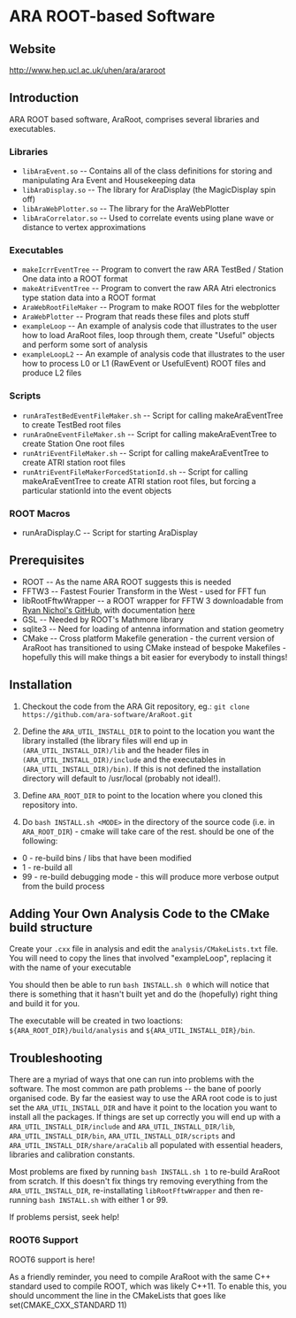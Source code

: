 # ARA ROOT-based  Software

## Website
http://www.hep.ucl.ac.uk/uhen/ara/araroot

## Introduction
ARA ROOT based software, AraRoot, comprises several libraries and executables.

### Libraries
* `libAraEvent.so`  -- Contains all of the class definitions for storing and manipulating Ara Event and Housekeeping data
* `libAraDisplay.so` -- The library for AraDisplay (the MagicDisplay spin off)
* `libAraWebPlotter.so` -- The library for the AraWebPlotter
* `libAraCorrelator.so` -- Used to correlate events using plane wave or distance to vertex approximations		    

### Executables
* `makeIcrrEventTree` -- Program to convert the raw ARA TestBed / Station One data into a ROOT format
*  `makeAtriEventTree` -- Program to convert the raw ARA Atri electronics type station data into a ROOT format
*  `AraWebRootFileMaker` -- Program to make ROOT files for the webplotter
*  `AraWebPlotter` -- Program that reads these files and plots stuff
*  `exampleLoop` -- An example of analysis code that illustrates to the user how to load AraRoot files, loop through them, create "Useful" objects and perform some sort of analysis
*  `exampleLoopL2` -- An example of analysis code that illustrates to the user how to process L0 or L1 (RawEvent or UsefulEvent) ROOT files and produce L2 files

### Scripts
*  `runAraTestBedEventFileMaker.sh` -- Script for calling makeAraEventTree to create TestBed root files
*  `runAraOneEventFileMaker.sh` -- Script for calling makeAraEventTree to create Station One root files
*  `runAtriEventFileMaker.sh` -- Script for calling makeAraEventTree to create ATRI station root files
* `runAtriEventFileMakerForcedStationId.sh` -- Script for calling makeAraEventTree to create ATRI station root files, but forcing a particular stationId into the event objects

### ROOT Macros
* runAraDisplay.C -- Script for starting AraDisplay


## Prerequisites
* ROOT -- As the name ARA ROOT suggests this is needed
* FFTW3 -- Fastest Fourier Transform in the West - used for FFT fun
* libRootFftwWrapper -- a ROOT wrapper for FFTW 3 downloadable from [Ryan Nichol's GitHub](https://github.com/nichol77/libRootFftwWrapper), with documentation [here](http://www.hep.ucl.ac.uk/uhen/libRootFftwWrapper/)
* GSL -- Needed by ROOT's Mathmore library
* sqlite3 -- Need for loading of antenna information and station geometry
* CMake -- Cross platform Makefile generation - the current version of AraRoot has transitioned to using CMake instead of bespoke Makefiles - hopefully this will make things a bit easier for everybody to install things!

## Installation
1. Checkout the code from the ARA Git repository, eg.: `git clone https://github.com/ara-software/AraRoot.git`

2. Define the `ARA_UTIL_INSTALL_DIR` to point to the location you want the library installed (the library files will end up in `(ARA_UTIL_INSTALL_DIR)/lib` and the header files in `(ARA_UTIL_INSTALL_DIR)/include` and the executables in `(ARA_UTIL_INSTALL_DIR)/bin)`. If this is not defined the installation directory will default to /usr/local (probably not ideal!).

3. Define `ARA_ROOT_DIR` to point to the location where you cloned this repository into.

4. Do `bash INSTALL.sh <MODE>` in the directory of the source code (i.e. in `ARA_ROOT_DIR`) - cmake will take care of the rest. <MODE> should be one of the following:
  - 0 - re-build bins / libs that have been modified
  - 1 - re-build all
  - 99 - re-build debugging mode - this will produce more verbose output from the build process

## Adding Your Own Analysis Code to the CMake build structure
Create your `.cxx` file in analysis and edit the `analysis/CMakeLists.txt` file. You will need to copy the lines that involved "exampleLoop", replacing it with the name of your executable

You should then be able to run `bash INSTALL.sh 0` which will notice that there is something that it hasn't built yet and do the (hopefully) right thing and build it for you.

The executable will be created in two loactions: `${ARA_ROOT_DIR}/build/analysis` and `${ARA_UTIL_INSTALL_DIR}/bin`.


## Troubleshooting
There are a myriad of ways that one can run into problems with the software. The most common are path problems -- the bane of poorly organised code. By far the easiest way to use the ARA root code is to just set the `ARA_UTIL_INSTALL_DIR` and have it point to the location you want to install all the packages. If things are set up correctly you will end up with a `ARA_UTIL_INSTALL_DIR/include` and `ARA_UTIL_INSTALL_DIR/lib`, `ARA_UTIL_INSTALL_DIR/bin`, `ARA_UTIL_INSTALL_DIR/scripts` and `ARA_UTIL_INSTALL_DIR/share/araCalib` all populated with essential headers, libraries and calibration constants. 

Most problems are fixed by running `bash INSTALL.sh 1` to re-build AraRoot from scratch. If this doesn't fix things try removing everything from the `ARA_UTIL_INSTALL_DIR`, re-installating `libRootFftwWrapper` and then re-running `bash INSTALL.sh` with either 1 or 99.

If problems persist, seek help!

### ROOT6 Support
ROOT6 support is here!

As a friendly reminder, you need to compile AraRoot with the same C++ standard used to compile ROOT, which was likely C++11. To enable this, you should uncomment the line in the CMakeLists that goes like set(CMAKE_CXX_STANDARD 11)